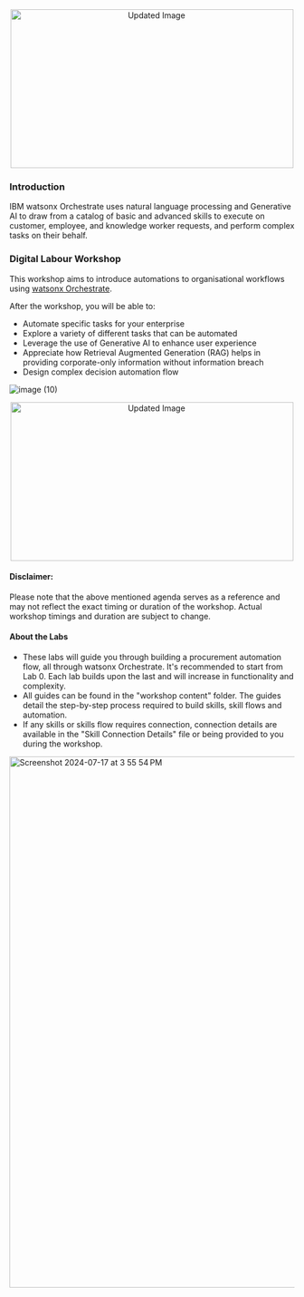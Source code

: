 <div align="center">
  <img src="https://github.com/user-attachments/assets/73d75627-a774-4a00-9338-cc8f471abb89" alt="Updated Image" width="500" height="280">
</div>


### Introduction
IBM watsonx Orchestrate uses natural language processing and Generative AI to draw from a catalog of basic and advanced skills to execute on customer, employee, and knowledge worker requests, and perform complex tasks on their behalf.
### Digital Labour Workshop
This workshop aims to introduce automations to organisational workflows using [watsonx Orchestrate](https://www.ibm.com/products/watsonx-orchestrate).<br>

After the workshop, you will be able to:
- Automate specific tasks for your enterprise
- Explore a variety of different tasks that can be automated
- Leverage the use of Generative AI to enhance user experience
- Appreciate how Retrieval Augmented Generation (RAG) helps in providing corporate-only information without information breach
- Design complex decision automation flow

![image (10)](https://media.github.ibm.com/user/449643/files/d7ca1348-1fba-4be0-b812-22c342f2fb9d)

<div align="center">
  <img src="https://github.com/user-attachments/assets/fe9d90e4-33f9-4e1e-90e6-e85c9d625f08" alt="Updated Image" width="500" height="280">
</div>

#### Disclaimer:
Please note that the above mentioned agenda serves as a reference and may not reflect the exact timing or duration of the workshop.
Actual workshop timings and duration are subject to change.
#### About the Labs
- These labs will guide you through building a procurement automation flow, all through watsonx Orchestrate. It's recommended to start from Lab 0. Each lab builds upon the last and will increase in functionality and complexity.
- All guides can be found in the "workshop content" folder. The guides detail the step-by-step process required to build skills, skill flows and automation.
- If any skills or skills flow requires connection, connection details are available in the "Skill Connection Details" file or being provided to you during the workshop.


<img width="937" alt="Screenshot 2024-07-17 at 3 55 54 PM" src="https://media.github.ibm.com/user/446708/files/5d6ffaf8-96f7-4ae3-a171-96db461a3a09">



